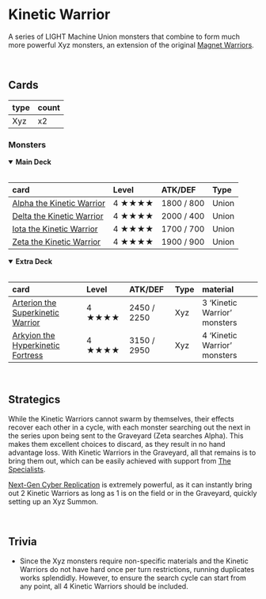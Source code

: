 # Kinetic Warrior

A series of LIGHT Machine Union monsters that combine to form much more powerful Xyz monsters, an extension of the original [Magnet Warriors](yugioh.fandom.com/wiki/Magnet_Warrior).


<br>


## Cards

| type | count |
| :--- | :---- |
| Xyz  | x2 |

### Monsters

<details open>
  <summary> <b> Main Deck </b> </summary> <br>

| card | Level | ATK/DEF | Type |
| :--- | :---- | :------ | :--- |
| [Alpha the Kinetic Warrior](../cards/monsters/standard/Alpha%20the%20Kinetic%20Warrior.md) | 4 ★★★★ | 1800 / 800 | Union |
| [Delta the Kinetic Warrior](../cards/monsters/standard/Delta%20the%20Kinetic%20Warrior.md) | 4 ★★★★ | 2000 / 400 | Union |
| [Iota the Kinetic Warrior](../cards/monsters/standard/Iota%20the%20Kinetic%20Warrior.md) | 4 ★★★★ | 1700 / 700 | Union |
| [Zeta the Kinetic Warrior](../cards/monsters/standard/Zeta%20the%20Kinetic%20Warrior.md) | 4 ★★★★ | 1900 / 900 | Union |

</details>

<details open>
  <summary> <b> Extra Deck </b> </summary> <br>

| card | Level | ATK/DEF | Type | material |
| :--- | :---- | :------ | :--- | :------- |
| [Arterion the Superkinetic Warrior](../cards/monsters/–/Arterion%20the%20Superkinetic%20Warrior.md) | 4 ★★★★ | 2450 / 2250 | Xyz | 3 ‘Kinetic Warrior’ monsters |
| [Arkyion the Hyperkinetic Fortress](../cards/monsters/–/Arterion%20the%20Superkinetic%20Warrior.md) | 4 ★★★★ | 3150 / 2950 | Xyz | 4 ‘Kinetic Warrior’ monsters |

</details>


<br>


## Strategics

While the Kinetic Warriors cannot swarm by themselves, their effects recover each other in a cycle, with each monster searching out the next in the series upon being sent to the Graveyard (Zeta searches Alpha). This makes them excellent choices to discard, as they result in no hand advantage loss. With Kinetic Warriors in the Graveyard, all that remains is to bring them out, which can be easily achieved with support from [The Specialists](The%20Specialists.md).

[Next-Gen Cyber Replication]() is extremely powerful, as it can instantly bring out 2 Kinetic Warriors as long as 1 is on the field or in the Graveyard, quickly setting up an Xyz Summon.


<br>


## Trivia

- Since the Xyz monsters require non-specific materials and the Kinetic Warriors do not have hard once per turn restrictions, running duplicates works splendidly. However, to ensure the search cycle can start from any point, all 4 Kinetic Warriors should be included.
